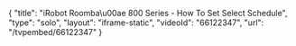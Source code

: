 {
    "title": "iRobot Roomba\u00ae 800 Series - How To Set Select Schedule",
    "type": "solo",
    "layout": "iframe-static",
    "videoId": "66122347",
    "url": "\/tvpembed\/66122347"
}